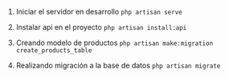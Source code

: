 1. Iniciar el servidor en desarrollo
`php artisan serve`

2. Instalar api en el proyecto
`php artisan install:api`

3. Creando modelo de productos
`php artisan make:migration create_products_table`

4. Realizando migración a la base de datos 
`php artisan migrate`